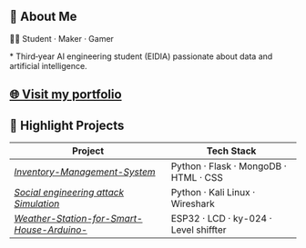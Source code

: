 ## 👋 About Me

👨‍💻  Student · Maker ·  Gamer 


\* Third‑year AI engineering student (EIDIA) passionate about data and artificial intelligence.

[🌐 Visit my portfolio](https://hrafxx.github.io/HRAFXX/)  
---

## 🚀 Highlight Projects

| Project                                                                                                         | Tech Stack                            |
| --------------------------------------------------------------------------------------------------------------- | ------------------------------------- | 
| *[Inventory-Management-System](https://github.com/HRAFXX/Inventory-Management-System)*                          | Python · Flask · MongoDB · HTML · CSS |             
| *[Social engineering attack Simulation](https://github.com/HRAFXX)*                                             | Python · Kali Linux · Wireshark       |             
| *[Weather-Station-for-Smart-House-Arduino-](https://github.com/HRAFXX/Weather-Station-for-Smart-House-Arduino-)*| ESP32 · LCD · ky-024 · Level shiffter |             
